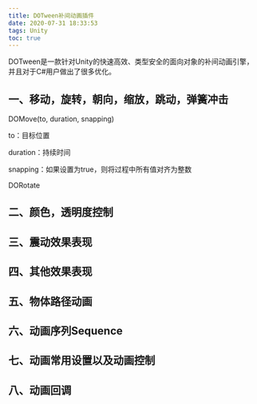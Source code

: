 ```yaml
---
title: DOTween补间动画插件
date: 2020-07-31 18:33:53
tags: Unity
toc: true
---
```


DOTween是一款针对Unity的快速高效、类型安全的面向对象的补间动画引擎，并且对于C#用户做出了很多优化。

<!--more-->

## 一、移动，旋转，朝向，缩放，跳动，弹簧冲击

DOMove(to, duration, snapping)

to：目标位置

duration：持续时间

snapping：如果设置为true，则将过程中所有值对齐为整数

DORotate

## 二、颜色，透明度控制



## 三、震动效果表现



## 四、其他效果表现



## 五、物体路径动画



## 六、动画序列Sequence



## 七、动画常用设置以及动画控制



## 八、动画回调





